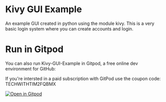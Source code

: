 # Kivy GUI Example
An example GUI created in python using the module kivy. This is a very basic login system where you can create accounts and login.

# Run in Gitpod

You can also run Kivy-GUI-Example in Gitpod, a free online dev environment for GitHub:

If you're intersted in a paid subscription with GitPod use the coupon code: TECHWITHTIM2FQBMX

[![Open in Gitpod](https://gitpod.io/button/open-in-gitpod.svg)](https://gitpod.io/#https://github.com/techwithtim/Kivy-GUI-Example/blob/master/main.py)
